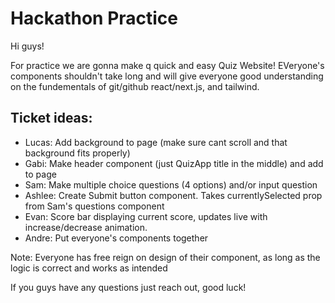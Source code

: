 # Hackathon Practice

Hi guys!

For practice we are gonna make q quick and easy Quiz Website! EVeryone's components shouldn't take long and will give everyone good understanding on the fundementals of git/github react/next.js, and tailwind.

## Ticket ideas:

- Lucas: Add background to page (make sure cant scroll and that background fits properly)
- Gabi: Make header component (just QuizApp title in the middle) and add to page
- Sam: Make multiple choice questions (4 options) and/or input question
- Ashlee: Create Submit button component. Takes currentlySelected prop from Sam's questions component
- Evan: Score bar displaying current score, updates live with increase/decrease animation.
- Andre: Put everyone's components together

Note: Everyone has free reign on design of their component, as long as the logic is correct and works as intended

If you guys have any questions just reach out, good luck!